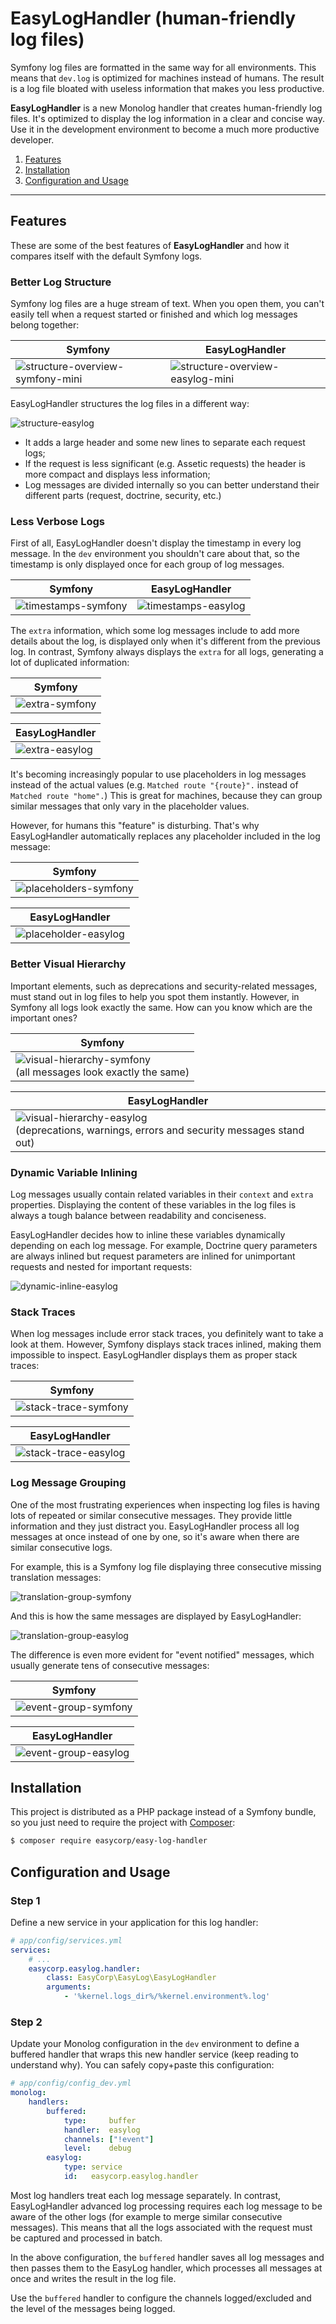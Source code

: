 EasyLogHandler (human-friendly log files)
=========================================

Symfony log files are formatted in the same way for all environments. This means that `dev.log` is optimized for machines instead of humans. The result is a log file bloated with useless information that makes you less productive.

**EasyLogHandler** is a new Monolog handler that creates human-friendly log files. It's optimized to display the log information in a clear and concise way. Use it in the development environment to become a much more productive developer.

1. [Features](#features)
2. [Installation](#installation)
3. [Configuration and Usage](#configuration-and-usage)

----

Features
--------

These are some of the best features of **EasyLogHandler** and how it compares itself with the default Symfony logs.

### Better Log Structure

Symfony log files are a huge stream of text. When you open them, you can't easily tell when a request started or finished and which log messages belong together:

| Symfony | EasyLogHandler
| ------- | --------------
| ![structure-overview-symfony-mini](https://cloud.githubusercontent.com/assets/73419/17691467/e838b0b2-6394-11e6-9028-bfa04adc36c1.png) | ![structure-overview-easylog-mini](https://cloud.githubusercontent.com/assets/73419/17691466/e8336c88-6394-11e6-9a13-32146e2bdb6f.png)

EasyLogHandler structures the log files in a different way:

![structure-easylog](https://cloud.githubusercontent.com/assets/73419/17691552/788c4138-6395-11e6-8436-36051a4eb0da.png)

* It adds a large header and some new lines to separate each request logs;
* If the request is less significant (e.g. Assetic requests) the header is more compact and displays less information;
* Log messages are divided internally so you can better understand their different parts (request, doctrine, security, etc.)

### Less Verbose Logs

First of all, EasyLogHandler doesn't display the timestamp in every log message. In the `dev` environment you shouldn't care about that, so the timestamp is only displayed once for each group of log messages.

| Symfony | EasyLogHandler
| ------- | --------------
| ![timestamps-symfony](https://cloud.githubusercontent.com/assets/73419/17691577/9f0bce78-6395-11e6-8e6b-f2ae3354342b.png) | ![timestamps-easylog](https://cloud.githubusercontent.com/assets/73419/17691578/9f4ceed0-6395-11e6-96ea-aada7577e1b2.png)

The `extra` information, which some log messages include to add more details about the log, is displayed only when it's different from the previous log. In contrast, Symfony always displays the `extra` for all logs, generating a lot of duplicated information:

| Symfony
| -------
| ![extra-symfony](https://cloud.githubusercontent.com/assets/73419/17691601/c17f2996-6395-11e6-876b-fbd87422c04d.png)

| EasyLogHandler
| -------
| ![extra-easylog](https://cloud.githubusercontent.com/assets/73419/17691600/c13fe75e-6395-11e6-92db-bb8457967642.png)

It's becoming increasingly popular to use placeholders in log messages instead of the actual values (e.g. `Matched route "{route}".` instead of `Matched route "home".`) This is great for machines, because they can group similar messages that only vary in the placeholder values.

However, for humans this "feature" is disturbing. That's why EasyLogHandler automatically replaces any placeholder included in the log message:

| Symfony
| -------
| ![placeholders-symfony](https://cloud.githubusercontent.com/assets/73419/17691694/541e4a20-6396-11e6-8400-546383a69755.png)

| EasyLogHandler
| --------------
| ![placeholder-easylog](https://cloud.githubusercontent.com/assets/73419/17691695/545b2f9e-6396-11e6-9b46-814c6dcde9e0.png)

### Better Visual Hierarchy

Important elements, such as deprecations and security-related messages, must stand out in log files to help you spot them instantly. However, in Symfony all logs look exactly the same. How can you know which are the important ones?

| Symfony
| -------
| ![visual-hierarchy-symfony](https://cloud.githubusercontent.com/assets/73419/17691756/a0164edc-6396-11e6-949a-73e973219d13.png) <br> (all messages look exactly the same)

| EasyLogHandler
| --------------
| ![visual-hierarchy-easylog](https://cloud.githubusercontent.com/assets/73419/17691755/9fe3b86e-6396-11e6-9308-abaeb8c5b823.png) <br> (deprecations, warnings, errors and security messages stand out)

### Dynamic Variable Inlining

Log messages usually contain related variables in their `context` and `extra` properties. Displaying the content of these variables in the log files is always a tough balance between readability and conciseness.

EasyLogHandler decides how to inline these variables dynamically depending on each log message. For example, Doctrine query parameters are always inlined but request parameters are inlined for unimportant requests and nested for important requests:

![dynamic-inline-easylog](https://cloud.githubusercontent.com/assets/73419/17691843/2fde6324-6397-11e6-8627-e7c04528c6b3.png)

### Stack Traces

When log messages include error stack traces, you definitely want to take a look at them. However, Symfony displays stack traces inlined, making them impossible to inspect. EasyLogHandler displays them as proper stack traces:

| Symfony
| -------
| ![stack-trace-symfony](https://cloud.githubusercontent.com/assets/73419/17691905/716839d2-6397-11e6-8d45-b8be84ad9596.png)

| EasyLogHandler
| --------------
| ![stack-trace-easylog](https://cloud.githubusercontent.com/assets/73419/17691908/72190302-6397-11e6-95c0-8c9c0b570d97.png)

### Log Message Grouping

One of the most frustrating experiences when inspecting log files is having lots of repeated or similar consecutive messages. They provide little information and they just distract you. EasyLogHandler process all log messages at once instead of one by one, so it's aware when there are similar consecutive logs.

For example, this is a Symfony log file displaying three consecutive missing translation messages:

![translation-group-symfony](https://cloud.githubusercontent.com/assets/73419/17691954/b76ef04c-6397-11e6-9127-675ae831fd31.png)

And this is how the same messages are displayed by EasyLogHandler:

![translation-group-easylog](https://cloud.githubusercontent.com/assets/73419/17691955/b895ca86-6397-11e6-83c8-e5d6da4dbdf3.png)

The difference is even more evident for "event notified" messages, which usually generate tens of consecutive messages:

| Symfony
| -------
| ![event-group-symfony](https://cloud.githubusercontent.com/assets/73419/17691951/b447634a-6397-11e6-8482-265d7b02ead6.png)

| EasyLogHandler
| --------------
| ![event-group-easylog](https://cloud.githubusercontent.com/assets/73419/17691952/b5f5fd96-6397-11e6-8fc6-8835e6be7824.png)

Installation
------------

This project is distributed as a PHP package instead of a Symfony bundle, so you just need to require the project with [Composer](https://getcomposer.org):

```bash
$ composer require easycorp/easy-log-handler
```

Configuration and Usage
-----------------------

### Step 1

Define a new service in your application for this log handler:

```yaml
# app/config/services.yml
services:
    # ...
    easycorp.easylog.handler:
        class: EasyCorp\EasyLog\EasyLogHandler
        arguments:
            - '%kernel.logs_dir%/%kernel.environment%.log'
```

### Step 2

Update your Monolog configuration in the `dev` environment to define a buffered handler that wraps this new handler service (keep reading to understand why). You can safely copy+paste this configuration:

```yaml
# app/config/config_dev.yml
monolog:
    handlers:
        buffered:
            type:     buffer
            handler:  easylog
            channels: ["!event"]
            level:    debug
        easylog:
            type: service
            id:   easycorp.easylog.handler
```

Most log handlers treat each log message separately. In contrast, EasyLogHandler advanced log processing requires each log message to be aware of the other logs (for example to merge similar consecutive messages). This means that all the logs associated with the request must be captured and processed in batch.

In the above configuration, the `buffered` handler saves all log messages and then passes them to the EasyLog handler, which processes all messages at once and writes the result in the log file.

Use the `buffered` handler to configure the channels logged/excluded and the level of the messages being logged.
